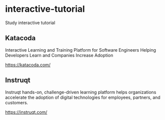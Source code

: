 # interactive-tutorial
Study interactive tutorial

## Katacoda
Interactive Learning and Training Platform for Software Engineers
Helping Developers Learn and Companies Increase Adoption

https://katacoda.com/

## Instruqt
Instruqt hands-on, challenge-driven learning platform helps organizations accelerate the adoption of digital technologies for employees, partners, and customers.

https://instruqt.com/
